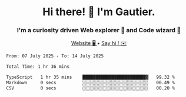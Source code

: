 <h1 align="center">Hi there! 👋 I'm Gautier.</h1>
<h3 align="center">I'm a curiosity driven Web explorer 🚀 and Code wizard 🧙</h3>

<p align="center">
  <a href="https://xisabla.github.io/">Website 🖥️ </a> •
  <a href="mailto:xisabla.dev@gmail.com">Say hi ! ✉️</a>
</p>

<!--START_SECTION:waka-->

```txt
From: 07 July 2025 - To: 14 July 2025

Total Time: 1 hr 36 mins

TypeScript   1 hr 35 mins    ████████████████████████▓   99.32 %
Markdown     0 secs          ░░░░░░░░░░░░░░░░░░░░░░░░░   00.49 %
CSV          0 secs          ░░░░░░░░░░░░░░░░░░░░░░░░░   00.20 %
```

<!--END_SECTION:waka-->
